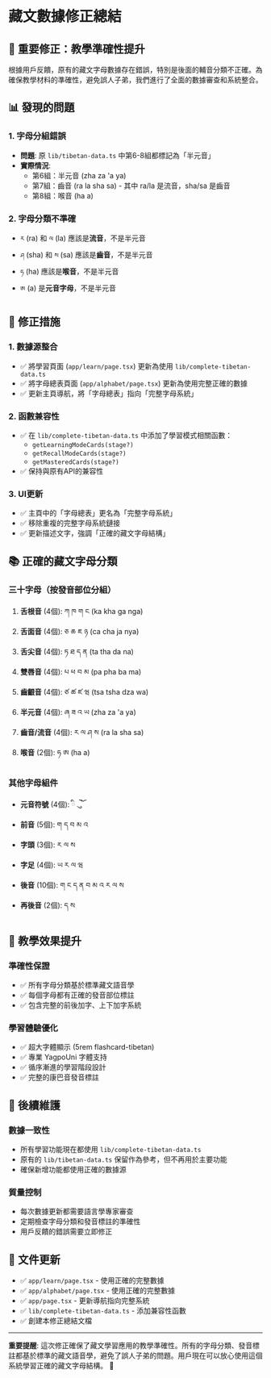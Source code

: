 # 藏文數據修正總結

## 🚨 **重要修正：教學準確性提升**

根據用戶反饋，原有的藏文字母數據存在錯誤，特別是後面的輔音分類不正確。為確保教學材料的準確性，避免誤人子弟，我們進行了全面的數據審查和系統整合。

## 📊 **發現的問題**

### 1. **字母分組錯誤**
- **問題**: 原 `lib/tibetan-data.ts` 中第6-8組都標記為「半元音」
- **實際情況**: 
  - 第6組：半元音 (zha za 'a ya)
  - 第7組：齒音 (ra la sha sa) - 其中 ra/la 是流音，sha/sa 是齒音
  - 第8組：喉音 (ha a)

### 2. **字母分類不準確**
- `ར` (ra) 和 `ལ` (la) 應該是**流音**，不是半元音
- `ཤ` (sha) 和 `ས` (sa) 應該是**齒音**，不是半元音  
- `ཧ` (ha) 應該是**喉音**，不是半元音
- `ཨ` (a) 是**元音字母**，不是半元音

## 🔧 **修正措施**

### 1. **數據源整合**
- ✅ 將學習頁面 (`app/learn/page.tsx`) 更新為使用 `lib/complete-tibetan-data.ts`
- ✅ 將字母總表頁面 (`app/alphabet/page.tsx`) 更新為使用完整正確的數據
- ✅ 更新主頁導航，將「字母總表」指向「完整字母系統」

### 2. **函數兼容性**
- ✅ 在 `lib/complete-tibetan-data.ts` 中添加了學習模式相關函數：
  - `getLearningModeCards(stage?)`
  - `getRecallModeCards(stage?)`
  - `getMasteredCards(stage?)`
- ✅ 保持與原有API的兼容性

### 3. **UI更新**
- ✅ 主頁中的「字母總表」更名為「完整字母系統」
- ✅ 移除重複的完整字母系統鏈接
- ✅ 更新描述文字，強調「正確的藏文字母結構」

## 📚 **正確的藏文字母分類**

### **三十字母（按發音部位分組）**
1. **舌根音** (4個): ཀ ཁ ག ང (ka kha ga nga)
2. **舌面音** (4個): ཅ ཆ ཇ ཉ (ca cha ja nya)  
3. **舌尖音** (4個): ཏ ཐ ད ན (ta tha da na)
4. **雙唇音** (4個): པ ཕ བ མ (pa pha ba ma)
5. **齒齦音** (4個): ཙ ཚ ཛ ཝ (tsa tsha dza wa)
6. **半元音** (4個): ཞ ཟ འ ཡ (zha za 'a ya)
7. **齒音/流音** (4個): ར ལ ཤ ས (ra la sha sa)
8. **喉音** (2個): ཧ ཨ (ha a)

### **其他字母組件**
- **元音符號** (4個): ི ུ ེ ོ
- **前音** (5個): ག ད བ མ འ
- **字頭** (3個): ར ལ ས
- **字足** (4個): ཡ ར ལ ཝ
- **後音** (10個): ག ང ད ན བ མ འ ར ལ ས
- **再後音** (2個): ད ས

## 🎯 **教學效果提升**

### **準確性保證**
- ✅ 所有字母分類基於標準藏文語音學
- ✅ 每個字母都有正確的發音部位標註
- ✅ 包含完整的前後加字、上下加字系統

### **學習體驗優化**
- ✅ 超大字體顯示 (5rem flashcard-tibetan)
- ✅ 專業 YagpoUni 字體支持
- ✅ 循序漸進的學習階段設計
- ✅ 完整的康巴音發音標註

## 🔄 **後續維護**

### **數據一致性**
- 所有學習功能現在都使用 `lib/complete-tibetan-data.ts`
- 原有的 `lib/tibetan-data.ts` 保留作為參考，但不再用於主要功能
- 確保新增功能都使用正確的數據源

### **質量控制**
- 每次數據更新都需要語言學專家審查
- 定期檢查字母分類和發音標註的準確性
- 用戶反饋的錯誤需要立即修正

## 📝 **文件更新**

- ✅ `app/learn/page.tsx` - 使用正確的完整數據
- ✅ `app/alphabet/page.tsx` - 使用正確的完整數據  
- ✅ `app/page.tsx` - 更新導航指向完整系統
- ✅ `lib/complete-tibetan-data.ts` - 添加兼容性函數
- ✅ 創建本修正總結文檔

---

**重要提醒**: 這次修正確保了藏文學習應用的教學準確性。所有的字母分類、發音標註都基於標準的藏文語音學，避免了誤人子弟的問題。用戶現在可以放心使用這個系統學習正確的藏文字母結構。 🙏
